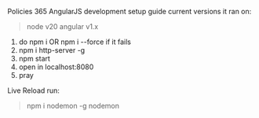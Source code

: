 Policies 365 AngularJS development setup guide
current versions it ran on:

> node v20
> angular v1.x


1. do npm i OR npm i --force if it fails
2. npm i http-server -g
3. npm start
4. open in localhost:8080
5. pray


Live Reload
run:
> npm i nodemon -g
> nodemon